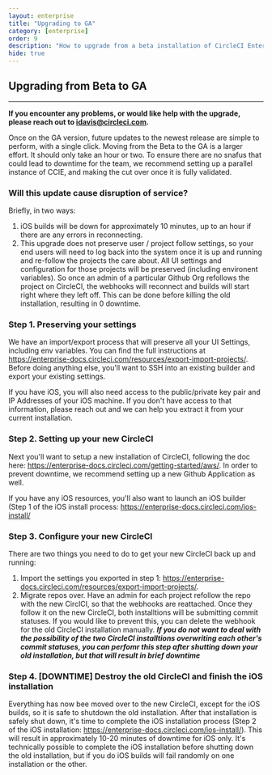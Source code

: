 ```yaml
---
layout: enterprise
title: "Upgrading to GA"
category: [enterprise]
order: 9
description: "How to upgrade from a beta installation of CircleCI Enterprise to the General Availability (GA) version."
hide: true
---
```


## Upgrading from Beta to GA
---

**If you encounter any problems, or would like help with the upgrade, please reach out to <idavis@circleci.com>.**

Once on the GA version, future updates to the newest release are simple to perform, with a single click. Moving from the Beta to the GA is a larger effort. It should only take an hour or two. To ensure there are no snafus that could lead to downtime for the team, we recommend setting up a parallel instance of CCIE, and making the cut over once it is fully validated.

### Will this update cause disruption of service?

Briefly, in two ways:

1. iOS builds will be down for approximately 10 minutes, up to an hour if there are any errors in reconnecting. 
2. This upgrade does not preserve user / project follow settings, so your end users will need to log back into the system once it is up and running and re-follow the projects the care about. All UI settings and configuration for those projects will be preserved (including environent variables). So once an admin of a particular Github Org refollows the project on CircleCI, the webhooks will reconnect and builds will start right where they left off. This can be done before killing the old installation, resulting in 0 downtime.

### Step 1. Preserving your settings

We have an import/export process that will preserve all your UI Settings, including env variables. You can find the full instructions at <https://enterprise-docs.circleci.com/resources/export-import-projects/>. Before doing anything else, you'll want to SSH into an existing builder and export your existing settings.

If you have iOS, you will also need access to the public/private key pair and IP Addresses of your iOS machine. If you don't have access to that information, please reach out and we can help you extract it from your current installation.

### Step 2. Setting up your new CircleCI

Next you'll want to setup a new installation of CircleCI, following the doc here: <https://enterprise-docs.circleci.com/getting-started/aws/>. In order to prevent downtime, we recommend setting up a new Github Application as well. 

If you have any iOS resources, you'll also want to launch an iOS builder (Step 1 of the iOS install process: <https://enterprise-docs.circleci.com/ios-install/>

### Step 3. Configure your new CircleCI

There are two things you need to do to get your new CircleCI back up and running:

1. Import the settings you exported in step 1: <https://enterprise-docs.circleci.com/resources/export-import-projects/>.
2. Migrate repos over. Have an admin for each project refollow the repo with the new CirclCI, so that the webhooks are reattached. Once they follow it on the new CircleCI, both installtions will be submitting commit statuses. If you would like to prevent this, you can delete the webhook for the old CircleCI installation manually. ***If you do not want to deal with the possibility of the two CircleCI installtions overwriting each other's commit statuses, you can perfomr this step after shutting down your old installation, but that will result in brief downtime***

### Step 4. [DOWNTIME] Destroy the old CircleCI and finish the iOS installation

Everything has now bee moved over to the new CircleCI, except for the iOS builds, so it is safe to shutdown the old installation. After that installation is safely shut down, it's time to complete the iOS installation process (Step 2 of the iOS installation: <https://enterprise-docs.circleci.com/ios-install/>). This will result in approximately 10-20 minutes of downtime for iOS only. It's technically possible to complete the iOS installation before shutting down the old installation, but if you do iOS builds will fail randomly on one installation or the other.
